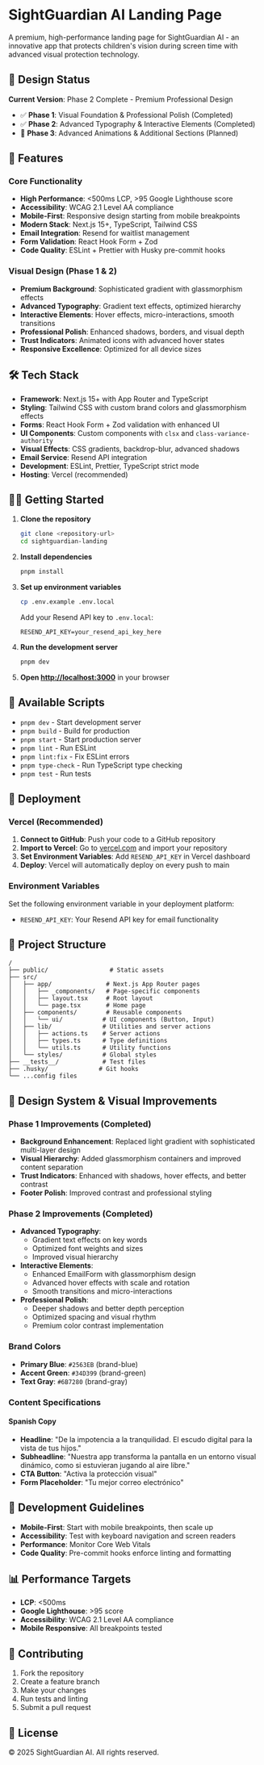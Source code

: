 # SightGuardian AI Landing Page

A premium, high-performance landing page for SightGuardian AI - an innovative app that protects children's vision during screen time with advanced visual protection technology.

## 🎨 Design Status

**Current Version**: Phase 2 Complete - Premium Professional Design

- ✅ **Phase 1**: Visual Foundation & Professional Polish (Completed)
- ✅ **Phase 2**: Advanced Typography & Interactive Elements (Completed)
- 🚧 **Phase 3**: Advanced Animations & Additional Sections (Planned)

## 🚀 Features

### Core Functionality

- **High Performance**: <500ms LCP, >95 Google Lighthouse score
- **Accessibility**: WCAG 2.1 Level AA compliance
- **Mobile-First**: Responsive design starting from mobile breakpoints
- **Modern Stack**: Next.js 15+, TypeScript, Tailwind CSS
- **Email Integration**: Resend for waitlist management
- **Form Validation**: React Hook Form + Zod
- **Code Quality**: ESLint + Prettier with Husky pre-commit hooks

### Visual Design (Phase 1 & 2)

- **Premium Background**: Sophisticated gradient with glassmorphism effects
- **Advanced Typography**: Gradient text effects, optimized hierarchy
- **Interactive Elements**: Hover effects, micro-interactions, smooth transitions
- **Professional Polish**: Enhanced shadows, borders, and visual depth
- **Trust Indicators**: Animated icons with advanced hover states
- **Responsive Excellence**: Optimized for all device sizes

## 🛠️ Tech Stack

- **Framework**: Next.js 15+ with App Router and TypeScript
- **Styling**: Tailwind CSS with custom brand colors and glassmorphism effects
- **Forms**: React Hook Form + Zod validation with enhanced UI
- **UI Components**: Custom components with `clsx` and `class-variance-authority`
- **Visual Effects**: CSS gradients, backdrop-blur, advanced shadows
- **Email Service**: Resend API integration
- **Development**: ESLint, Prettier, TypeScript strict mode
- **Hosting**: Vercel (recommended)

## 🏃‍♂️ Getting Started

1. **Clone the repository**

   ```bash
   git clone <repository-url>
   cd sightguardian-landing
   ```

2. **Install dependencies**

   ```bash
   pnpm install
   ```

3. **Set up environment variables**

   ```bash
   cp .env.example .env.local
   ```

   Add your Resend API key to `.env.local`:

   ```
   RESEND_API_KEY=your_resend_api_key_here
   ```

4. **Run the development server**

   ```bash
   pnpm dev
   ```

5. **Open [http://localhost:3000](http://localhost:3000)** in your browser

## 📝 Available Scripts

- `pnpm dev` - Start development server
- `pnpm build` - Build for production
- `pnpm start` - Start production server
- `pnpm lint` - Run ESLint
- `pnpm lint:fix` - Fix ESLint errors
- `pnpm type-check` - Run TypeScript type checking
- `pnpm test` - Run tests

## 🚀 Deployment

### Vercel (Recommended)

1. **Connect to GitHub**: Push your code to a GitHub repository
2. **Import to Vercel**: Go to [vercel.com](https://vercel.com) and import your repository
3. **Set Environment Variables**: Add `RESEND_API_KEY` in Vercel dashboard
4. **Deploy**: Vercel will automatically deploy on every push to main

### Environment Variables

Set the following environment variable in your deployment platform:

- `RESEND_API_KEY`: Your Resend API key for email functionality

## 📁 Project Structure

```
/
├── public/                 # Static assets
├── src/
│   ├── app/               # Next.js App Router pages
│   │   ├── _components/   # Page-specific components
│   │   ├── layout.tsx     # Root layout
│   │   └── page.tsx       # Home page
│   ├── components/        # Reusable components
│   │   └── ui/           # UI components (Button, Input)
│   ├── lib/              # Utilities and server actions
│   │   ├── actions.ts    # Server actions
│   │   ├── types.ts      # Type definitions
│   │   └── utils.ts      # Utility functions
│   └── styles/           # Global styles
├── __tests__/            # Test files
├── .husky/              # Git hooks
└── ...config files
```

## 🎨 Design System & Visual Improvements

### Phase 1 Improvements (Completed)

- **Background Enhancement**: Replaced light gradient with sophisticated multi-layer design
- **Visual Hierarchy**: Added glassmorphism containers and improved content separation
- **Trust Indicators**: Enhanced with shadows, hover effects, and better contrast
- **Footer Polish**: Improved contrast and professional styling

### Phase 2 Improvements (Completed)

- **Advanced Typography**:
  - Gradient text effects on key words
  - Optimized font weights and sizes
  - Improved visual hierarchy
- **Interactive Elements**:
  - Enhanced EmailForm with glassmorphism design
  - Advanced hover effects with scale and rotation
  - Smooth transitions and micro-interactions
- **Professional Polish**:
  - Deeper shadows and better depth perception
  - Optimized spacing and visual rhythm
  - Premium color contrast implementation

### Brand Colors

- **Primary Blue**: `#2563EB` (brand-blue)
- **Accent Green**: `#34D399` (brand-green)
- **Text Gray**: `#6B7280` (brand-gray)

### Content Specifications

#### Spanish Copy

- **Headline**: "De la impotencia a la tranquilidad. El escudo digital para la vista de tus hijos."
- **Subheadline**: "Nuestra app transforma la pantalla en un entorno visual dinámico, como si estuvieran jugando al aire libre."
- **CTA Button**: "Activa la protección visual"
- **Form Placeholder**: "Tu mejor correo electrónico"

## 🔧 Development Guidelines

- **Mobile-First**: Start with mobile breakpoints, then scale up
- **Accessibility**: Test with keyboard navigation and screen readers
- **Performance**: Monitor Core Web Vitals
- **Code Quality**: Pre-commit hooks enforce linting and formatting

## 📊 Performance Targets

- **LCP**: <500ms
- **Google Lighthouse**: >95 score
- **Accessibility**: WCAG 2.1 Level AA compliance
- **Mobile Responsive**: All breakpoints tested

## 🤝 Contributing

1. Fork the repository
2. Create a feature branch
3. Make your changes
4. Run tests and linting
5. Submit a pull request

## 📄 License

© 2025 SightGuardian AI. All rights reserved.
